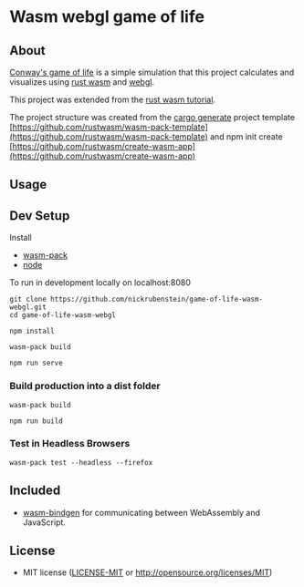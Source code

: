 # Wasm webgl game of life

## About

[Conway's game of life](https://en.wikipedia.org/wiki/Conway%27s_Game_of_Life) is a simple simulation that this project calculates and visualizes using [rust wasm](https://rustwasm.github.io/book/) and [webgl](https://get.webgl.org/).

This project was extended from the [rust wasm tutorial](https://rustwasm.github.io/book/game-of-life/introduction.html). 

The project structure was created from the [cargo generate](https://github.com/ashleygwilliams/cargo-generate) project template [https://github.com/rustwasm/wasm-pack-template](https://github.com/rustwasm/wasm-pack-template) and npm init create [https://github.com/rustwasm/create-wasm-app](https://github.com/rustwasm/create-wasm-app)

## Usage


## Dev Setup
Install 
* [wasm-pack](https://rustwasm.github.io/wasm-pack/installer/) 
* [node](https://nodejs.org/en/)

To run in development locally on localhost:8080
```
git clone https://github.com/nickrubenstein/game-of-life-wasm-webgl.git
cd game-of-life-wasm-webgl

npm install

wasm-pack build

npm run serve
```

### Build production into a dist folder

```
wasm-pack build

npm run build
```

### Test in Headless Browsers

```
wasm-pack test --headless --firefox
```

## Included

* [wasm-bindgen](https://github.com/rustwasm/wasm-bindgen) for communicating
  between WebAssembly and JavaScript.

## License

* MIT license ([LICENSE-MIT](LICENSE-MIT) or http://opensource.org/licenses/MIT)